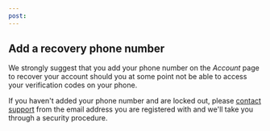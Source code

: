 ```yaml
---
post: 
---
```


## Add a recovery phone number
We strongly suggest that you add your phone number on the _Account_ page to recover your account should you at some point not be able to access your verification codes on your phone.

If you haven't added your phone number and are locked out, please [contact support](mailto:support@cloud66.com) from the email address you are registered with and we'll take you through a security procedure.
